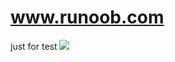 # www.runoob.com
just for test
<img src = "https://pic1.zhimg.com/80/3e1ac7f58774a79a5dd6bf8e852e4199_720w.jpg?source=1940ef5c" >
